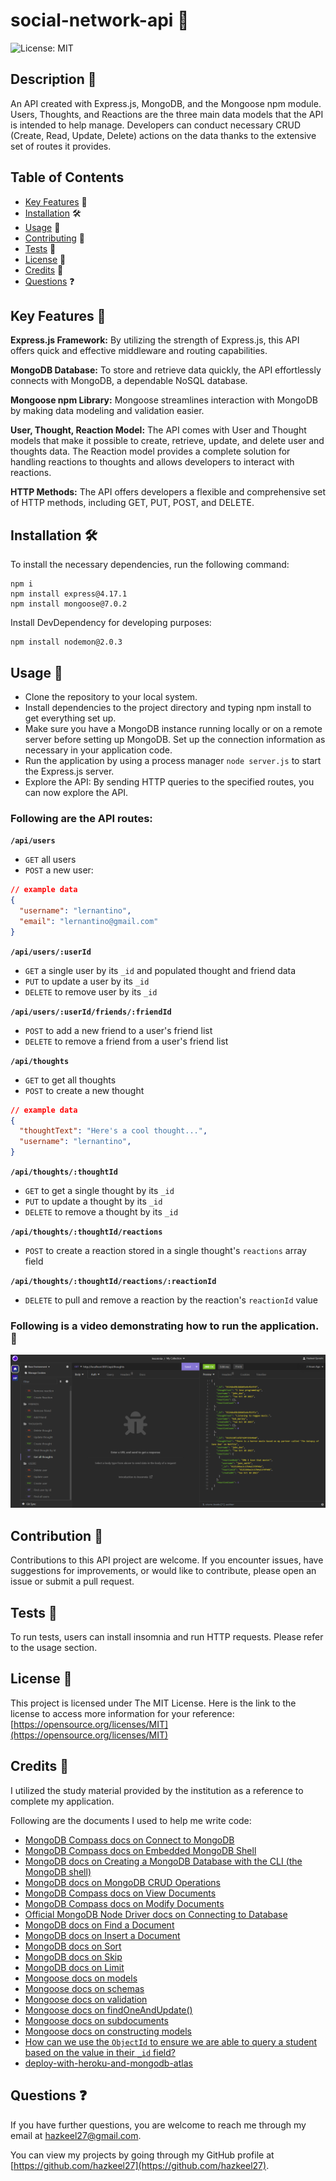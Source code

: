 # social-network-api 📝

![License: MIT](https://img.shields.io/badge/License-MIT-yellow.svg)

## Description 📄

An API created with Express.js, MongoDB, and the Mongoose npm module. Users, Thoughts, and Reactions are the three main data models that the API is intended to help manage. Developers can conduct necessary CRUD (Create, Read, Update, Delete) actions on the data thanks to the extensive set of routes it provides.

## Table of Contents

- [Key Features](#features) 🔑
- [Installation](#installation) 🛠️
- [Usage](#usage) 📘
- [Contributing](#contributing) 🤝
- [Tests](#tests) 🧪
- [License](#license) 📜
- [Credits](#credits) 🙏
- [Questions](#questions) ❓

## <a name="features"></a>Key Features 🔑

**Express.js Framework:** By utilizing the strength of Express.js, this API offers quick and effective middleware and routing capabilities.

**MongoDB Database:** To store and retrieve data quickly, the API effortlessly connects with MongoDB, a dependable NoSQL database.

**Mongoose npm Library:** Mongoose streamlines interaction with MongoDB by making data modeling and validation easier.

**User, Thought, Reaction Model:** The API comes with User and Thought models that make it possible to create, retrieve, update, and delete user and thoughts data. The Reaction model provides a complete solution for handling reactions to thoughts and allows developers to interact with reactions.

**HTTP Methods:** The API offers developers a flexible and comprehensive set of HTTP methods, including GET, PUT, POST, and DELETE.

## <a name="installation"></a>Installation 🛠️

To install the necessary dependencies, run the following command:

```
npm i
npm install express@4.17.1
npm install mongoose@7.0.2
```

Install DevDependency for developing purposes:

```
npm install nodemon@2.0.3
```

## <a name="usage"></a>Usage 📘

- Clone the repository to your local system.
- Install dependencies to the project directory and typing npm install to get everything set up.
- Make sure you have a MongoDB instance running locally or on a remote server before setting up MongoDB. Set up the connection information as necessary in your application code.
- Run the application by using a process manager ```node server.js``` to start the Express.js server.
- Explore the API: By sending HTTP queries to the specified routes, you can now explore the API.

### Following are the API routes:

**`/api/users`**
* `GET` all users
* `POST` a new user:

```json
// example data
{
  "username": "lernantino",
  "email": "lernantino@gmail.com"
}
```

**`/api/users/:userId`**
* `GET` a single user by its `_id` and populated thought and friend data
* `PUT` to update a user by its `_id`
* `DELETE` to remove user by its `_id`


**`/api/users/:userId/friends/:friendId`**
* `POST` to add a new friend to a user's friend list
* `DELETE` to remove a friend from a user's friend list

**`/api/thoughts`**
* `GET` to get all thoughts
* `POST` to create a new thought
```json
// example data
{
  "thoughtText": "Here's a cool thought...",
  "username": "lernantino",
}
```

**`/api/thoughts/:thoughtId`**
* `GET` to get a single thought by its `_id`
* `PUT` to update a thought by its `_id`
* `DELETE` to remove a thought by its `_id`

**`/api/thoughts/:thoughtId/reactions`**
* `POST` to create a reaction stored in a single thought's `reactions` array field

**`/api/thoughts/:thoughtId/reactions/:reactionId`**
* `DELETE` to pull and remove a reaction by the reaction's `reactionId` value

### Following is a video demonstrating how to run the application. 🎥

[![Video Demo](./images/demo_thumbnail.png)](https://drive.google.com/file/d/1j5PwWSdAqfp0a-7-Ektc6K7UjFg3xFHB/view)

## <a name="contributing"></a>Contribution 🤝

Contributions to this API project are welcome. If you encounter issues, have suggestions for improvements, or would like to contribute, please open an issue or submit a pull request.

## <a name="tests"></a>Tests 🧪

To run tests, users can install insomnia and run HTTP requests. Please refer to the usage section.

## <a name="license"></a>License 📜

This project is licensed under The MIT License. Here is the link to the license to access more information for your reference: [https://opensource.org/licenses/MIT](https://opensource.org/licenses/MIT)

## <a name="credits"></a>Credits 🙏

I utilized the study material provided by the institution as a reference to complete my application.

Following are the documents I used to help me write code:

- [MongoDB Compass docs on Connect to MongoDB](https://docs.mongodb.com/compass/current/connect/)
- [MongoDB Compass docs on Embedded MongoDB Shell](https://docs.mongodb.com/compass/current/embedded-shell/)
- [MongoDB docs on Creating a MongoDB Database with the CLI (the MongoDB shell)](https://www.mongodb.com/basics/create-database)
- [MongoDB docs on MongoDB CRUD Operations](https://docs.mongodb.com/manual/crud/)
- [MongoDB Compass docs on View Documents](https://docs.mongodb.com/compass/current/documents/view/)
- [MongoDB Compass docs on Modify Documents](https://docs.mongodb.com/compass/current/documents/modify/)
- [Official MongoDB Node Driver docs on Connecting to Database](https://github.com/mongodb/node-mongodb-native#connect-to-mongodb)
- [MongoDB docs on Find a Document](https://docs.mongodb.com/manual/reference/method/db.collection.find/)
- [MongoDB docs on Insert a Document](https://docs.mongodb.com/manual/tutorial/insert-documents/)
- [MongoDB docs on Sort](https://docs.mongodb.com/manual/reference/method/cursor.sort/)
- [MongoDB docs on Skip](https://docs.mongodb.com/manual/reference/method/cursor.skip/)
- [MongoDB docs on Limit](https://docs.mongodb.com/manual/reference/method/cursor.limit/)
- [Mongoose docs on models](https://mongoosejs.com/docs/models.html)
- [Mongoose docs on schemas](https://mongoosejs.com/docs/guide.html)
- [Mongoose docs on validation](https://mongoosejs.com/docs/validation.html)
- [Mongoose docs on findOneAndUpdate()](https://mongoosejs.com/docs/tutorials/findoneandupdate.html)
- [Mongoose docs on subdocuments](https://mongoosejs.com/docs/subdocs.html)
- [Mongoose docs on constructing models](https://mongoosejs.com/docs/models.html)
- [How can we use the `ObjectId` to ensure we are able to query a student based on the value in their `_id` field?](https://mongoosejs.com/docs/schematypes.html#objectids)
- [deploy-with-heroku-and-mongodb-atlas](https://coding-boot-camp.github.io/full-stack/mongodb/deploy-with-heroku-and-mongodb-atlas)

## <a name="questions"></a>Questions ❓

If you have further questions, you are welcome to reach me through my email at hazkeel27@gmail.com.

You can view my projects by going through my GitHub profile at [https://github.com/hazkeel27](https://github.com/hazkeel27).
